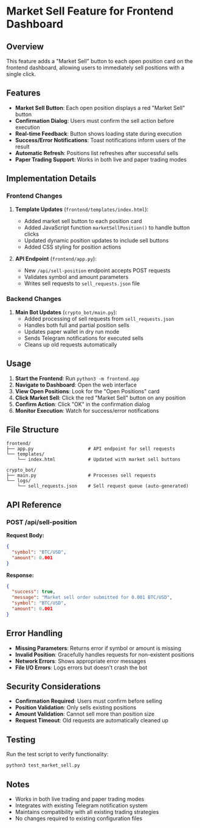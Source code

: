 # Market Sell Feature for Frontend Dashboard

## Overview

This feature adds a "Market Sell" button to each open position card on the frontend dashboard, allowing users to immediately sell positions with a single click.

## Features

- **Market Sell Button**: Each open position displays a red "Market Sell" button
- **Confirmation Dialog**: Users must confirm the sell action before execution
- **Real-time Feedback**: Button shows loading state during execution
- **Success/Error Notifications**: Toast notifications inform users of the result
- **Automatic Refresh**: Positions list refreshes after successful sells
- **Paper Trading Support**: Works in both live and paper trading modes

## Implementation Details

### Frontend Changes

1. **Template Updates** (`frontend/templates/index.html`):
   - Added market sell button to each position card
   - Added JavaScript function `marketSellPosition()` to handle button clicks
   - Updated dynamic position updates to include sell buttons
   - Added CSS styling for position actions

2. **API Endpoint** (`frontend/app.py`):
   - New `/api/sell-position` endpoint accepts POST requests
   - Validates symbol and amount parameters
   - Writes sell requests to `sell_requests.json` file

### Backend Changes

1. **Main Bot Updates** (`crypto_bot/main.py`):
   - Added processing of sell requests from `sell_requests.json`
   - Handles both full and partial position sells
   - Updates paper wallet in dry run mode
   - Sends Telegram notifications for executed sells
   - Cleans up old requests automatically

## Usage

1. **Start the Frontend**: Run `python3 -m frontend.app`
2. **Navigate to Dashboard**: Open the web interface
3. **View Open Positions**: Look for the "Open Positions" card
4. **Click Market Sell**: Click the red "Market Sell" button on any position
5. **Confirm Action**: Click "OK" in the confirmation dialog
6. **Monitor Execution**: Watch for success/error notifications

## File Structure

```
frontend/
├── app.py                    # API endpoint for sell requests
└── templates/
    └── index.html            # Updated with market sell buttons

crypto_bot/
├── main.py                   # Processes sell requests
└── logs/
    └── sell_requests.json    # Sell request queue (auto-generated)
```

## API Reference

### POST /api/sell-position

**Request Body:**
```json
{
  "symbol": "BTC/USD",
  "amount": 0.001
}
```

**Response:**
```json
{
  "success": true,
  "message": "Market sell order submitted for 0.001 BTC/USD",
  "symbol": "BTC/USD",
  "amount": 0.001
}
```

## Error Handling

- **Missing Parameters**: Returns error if symbol or amount is missing
- **Invalid Position**: Gracefully handles requests for non-existent positions
- **Network Errors**: Shows appropriate error messages
- **File I/O Errors**: Logs errors but doesn't crash the bot

## Security Considerations

- **Confirmation Required**: Users must confirm before selling
- **Position Validation**: Only sells existing positions
- **Amount Validation**: Cannot sell more than position size
- **Request Timeout**: Old requests are automatically cleaned up

## Testing

Run the test script to verify functionality:

```bash
python3 test_market_sell.py
```

## Notes

- Works in both live trading and paper trading modes
- Integrates with existing Telegram notification system
- Maintains compatibility with all existing trading strategies
- No changes required to existing configuration files
